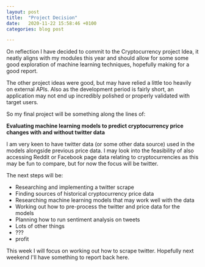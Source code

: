 ```yaml
---
layout: post
title:  "Project Decision"
date:   2020-11-22 15:58:46 +0100
categories: blog post

---
```


On reflection I have decided to commit to the Cryptocurrency project Idea, it neatly aligns with my modules this year and should allow for some some good exploration of machine learning techniques, hopefully making for a good report.

The other project ideas were good, but may have relied a little too heavily on external APIs. Also as the development period is fairly short, an application may not end up incredibly polished or properly validated with target users.

So my final project will be something along the lines of:

**Evaluating machine learning models to predict cryptocurrency price changes with and without twitter data**

I am very keen to have twitter data (or some other data source) used in the models alongside previous price data. I may look into the feasibility of also accessing Reddit or Facebook page data relating to cryptocurrencies as this may be fun to compare, but for now the focus will be twitter.

The next steps will be:

- Researching and implementing a twitter scrape
- Finding sources of historical cryptocurrency price data
- Researching machine learning models that may work well with the data
- Working out how to pre-process the twitter and price data for the models
- Planning how to run sentiment analysis on tweets
- Lots of other things
- ???
- profit

This week I will focus on working out how to scrape twitter. Hopefully next weekend I'll have something to report back here.